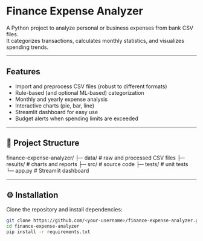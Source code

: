 #  Finance Expense Analyzer

A Python project to analyze personal or business expenses from bank CSV files.  
It categorizes transactions, calculates monthly statistics, and visualizes spending trends.

---

##  Features
- Import and preprocess CSV files (robust to different formats)
- Rule-based (and optional ML-based) categorization
- Monthly and yearly expense analysis
- Interactive charts (pie, bar, line)
- Streamlit dashboard for easy use
- Budget alerts when spending limits are exceeded

---

## 📂 Project Structure
finance-expense-analyzer/
├─ data/         # raw and processed CSV files
├─ results/      # charts and reports
├─ src/          # source code
├─ tests/        # unit tests
└─ app.py        # Streamlit dashboard

---

## ⚙️ Installation
Clone the repository and install dependencies:

```bash
git clone https://github.com/<your-username>/finance-expense-analyzer.git
cd finance-expense-analyzer
pip install -r requirements.txt